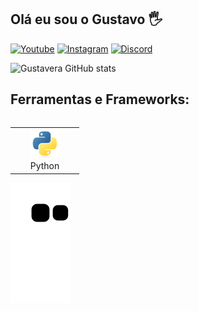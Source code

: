 
## Olá eu sou o Gustavo 🖐️

[![Youtube](https://img.shields.io/badge/YouTube-FF0000?style=for-the-badge&logo=youtube&logoColor=white)](https://www.youtube.com/channel/UCjFQSNaA4I43OEzylWu1Pzg)
[![Instagram](https://img.shields.io/badge/Instagram-E4405F?style=for-the-badge&logo=instagram&logoColor=white)](https://www.instagram.com/gustavera.cl/)
[![Discord](https://img.shields.io/badge/Discord-7289DA?style=for-the-badge&logo=discord&logoColor=white)](discord.gg/TPM6x6u)

<table style="overflow:hidden">
  <tr>

![Gustavera GitHub stats](https://github-readme-stats.vercel.app/api?username=gustavera1&show_icons=true&theme=dark)
    
## Ferramentas e Frameworks:

<table style="overflow:hidden">
  <tr>
    <td align="center" width="96">
      <a href="#python">
        <img src="https://raw.githubusercontent.com/devicons/devicon/master/icons/python/python-original.svg" width="48" height="48" alt="JavaScript" />
      </a>
      <br>Python
    </td>
     </td>
  </tr>
</table>

![Snake animation](https://github.com/gustavera1/gustavera1/blob/output/github-contribution-grid-snake.svg)
